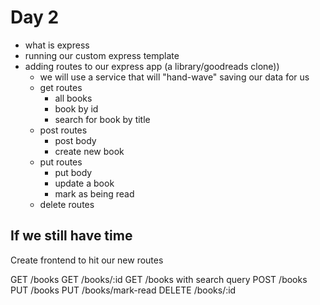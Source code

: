 # Day 2

- what is express
- running our custom express template
- adding routes to our express app (a library/goodreads clone))
  - we will use a service that will "hand-wave" saving our data for us
  - get routes
    - all books
    - book by id
    - search for book by title
  - post routes
    - post body
    - create new book
  - put routes
    - put body
    - update a book
    - mark as being read
  - delete routes

## If we still have time

Create frontend to hit our new routes

GET /books
GET /books/:id
GET /books with search query
POST /books
PUT /books
PUT /books/mark-read
DELETE /books/:id
